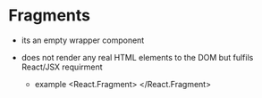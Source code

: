 # Fragments
- its an empty wrapper component
- does not render any real HTML elements to the DOM but fulfils React/JSX requirment

  -  example
      <React.Fragment>
      <AddUser onAddUser={addUserHandler} />
      <UsersList users={usersList} />
       </React.Fragment>
  

